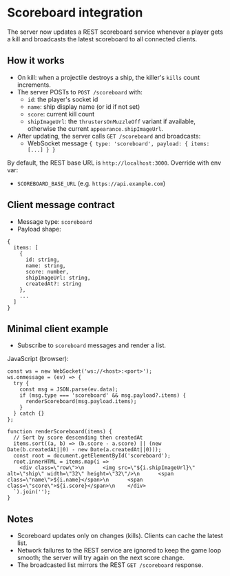 # Scoreboard integration

The server now updates a REST scoreboard service whenever a player gets a kill and broadcasts the latest scoreboard to all connected clients.

## How it works

- On kill: when a projectile destroys a ship, the killer's `kills` count increments.
- The server POSTs to `POST /scoreboard` with:
  - `id`: the player's socket id
  - `name`: ship display name (or id if not set)
  - `score`: current kill count
  - `shipImageUrl`: the `thrustersOnMuzzleOff` variant if available, otherwise the current `appearance.shipImageUrl`.
- After updating, the server calls `GET /scoreboard` and broadcasts:
  - WebSocket message `{ type: 'scoreboard', payload: { items: [...] } }`

By default, the REST base URL is `http://localhost:3000`. Override with env var:

- `SCOREBOARD_BASE_URL` (e.g. `https://api.example.com`)

## Client message contract

- Message type: `scoreboard`
- Payload shape:

```
{
  items: [
    {
      id: string,
      name: string,
      score: number,
      shipImageUrl: string,
      createdAt?: string
    },
    ...
  ]
}
```

## Minimal client example

- Subscribe to `scoreboard` messages and render a list.

JavaScript (browser):

```
const ws = new WebSocket('ws://<host>:<port>');
ws.onmessage = (ev) => {
  try {
    const msg = JSON.parse(ev.data);
    if (msg.type === 'scoreboard' && msg.payload?.items) {
      renderScoreboard(msg.payload.items);
    }
  } catch {}
};

function renderScoreboard(items) {
  // Sort by score descending then createdAt
  items.sort((a, b) => (b.score - a.score) || (new Date(b.createdAt||0) - new Date(a.createdAt||0)));
  const root = document.getElementById('scoreboard');
  root.innerHTML = items.map(i => `
    <div class=\"row\">\n      <img src=\"${i.shipImageUrl}\" alt=\"ship\" width=\"32\" height=\"32\"/>\n      <span class=\"name\">${i.name}</span>\n      <span class=\"score\">${i.score}</span>\n    </div>
  `).join('');
}
```

## Notes

- Scoreboard updates only on changes (kills). Clients can cache the latest list.
- Network failures to the REST service are ignored to keep the game loop smooth; the server will try again on the next score change.
- The broadcasted list mirrors the REST `GET /scoreboard` response.
